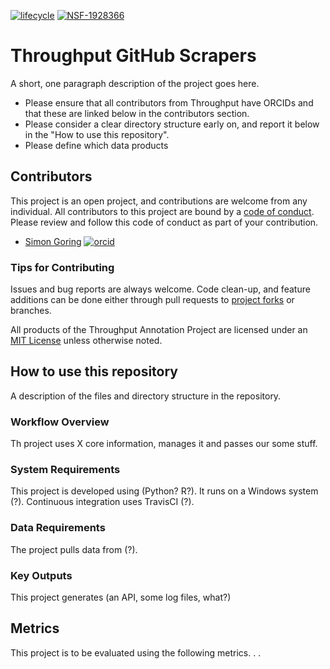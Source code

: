 [![lifecycle](https://img.shields.io/badge/lifecycle-experimental-orange.svg)](https://www.tidyverse.org/lifecycle/#experimental)
[![NSF-1928366](https://img.shields.io/badge/NSF-1928366-blue.svg)](https://nsf.gov/awardsearch/showAward?AWD_ID=1928366)

# Throughput GitHub Scrapers

A short, one paragraph description of the project goes here.

  * Please ensure that all contributors from Throughput have ORCIDs and that these are linked below in the contributors section.
  * Please consider a clear directory structure early on, and report it below in the "How to use this repository".
  * Please define which data products

## Contributors

This project is an open project, and contributions are welcome from any individual.  All contributors to this project are bound by a [code of conduct](CODE_OF_CONDUCT.md).  Please review and follow this code of conduct as part of your contribution.

  *   [Simon Goring](http://goring.org) [![orcid](https://img.shields.io/badge/orcid-0000--0002--2700--4605-brightgreen.svg)](https://orcid.org/0000-0002-2700-4605)

### Tips for Contributing

Issues and bug reports are always welcome.  Code clean-up, and feature additions can be done either through pull requests to [project forks]() or branches.

All products of the Throughput Annotation Project are licensed under an [MIT License](LICENSE) unless otherwise noted.

## How to use this repository

A description of the files and directory structure in the repository.

### Workflow Overview

Th project uses X core information, manages it and passes our some stuff.

### System Requirements

This project is developed using (Python? R?).  It runs on a Windows system (?).  Continuous integration uses TravisCI (?).

### Data Requirements

The project pulls data from (?).

### Key Outputs

This project generates (an API, some log files, what?)

## Metrics

This project is to be evaluated using the following metrics. . .
